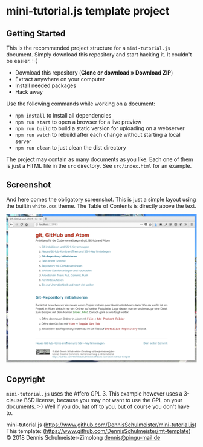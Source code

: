 mini-tutorial.js template project
=================================

Getting Started
---------------

This is the recommended project structure for a `mini-tutorial.js` document.
Simply download this repository and start hacking it. It couldn't be easier. :-)

 * Download this repository (__Clone or download » Download ZIP__)
 * Extract anywhere on your computer
 * Install needed packages
 * Hack away

Use the following commands while working on a document:

 * `npm install` to install all dependencies
 * `npm run start` to open a browser for a live preview
 * `npm run build` to build a static version for uploading on a webserver
 * `npm run watch` to rebuild after each change without starting a local server
 * `npm run clean` to just clean the dist directory

The project may contain as many documents as you like. Each one of them is
just a HTML file in the `src` directory. See `src/index.html` for an example.

Screenshot
----------

And here comes the obligatory screenshot. This is just a simple layout using
the builtin `white.css` theme. The Table of Contents is directly above the text.

![Screenshot](screenshot.png)

Copyright
---------

`mini-tutorial.js` uses the Affero GPL 3. This example however uses a
3-clause BSD license, because you may not want to use the GPL on your documents.
:-) Well if you do, hat off to you, but of course you don't have to.

mini-tutorial.js (https://www.github.com/DennisSchulmeister/mini-tutorial.js) <br/>
This template: (https://www.github.com/DennisSchulmeister/mt-template) <br/>
© 2018 Dennis Schulmeister-Zimolong <dennis@pingu-mail.de>

